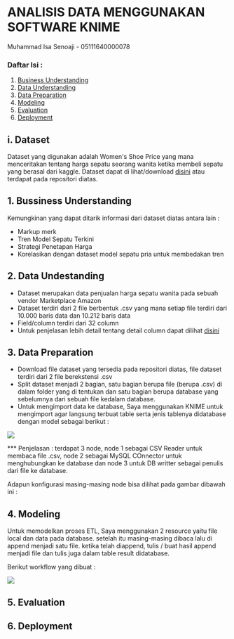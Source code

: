 # ANALISIS DATA MENGGUNAKAN SOFTWARE KNIME

Muhammad Isa Senoaji - 05111640000078

### Daftar Isi :

1. [Business Understanding](#1-bussiness-understanding)
2. [Data Understanding](#2-data-undestanding)
3. [Data Preparation](#3-data-preparation)
4. [Modeling](#4-modeling)
5. [Evaluation](#5-evaluation)
6. [Deployment](#6-deployment)

## i. Dataset

Dataset yang digunakan adalah Women's Shoe Price yang mana menceritakan tentang harga sepatu seorang wanita ketika membeli sepatu yang berasal dari kaggle. Dataset dapat di lihat/download <a href="https://www.kaggle.com/datafiniti/womens-shoes-prices">disini</a> atau terdapat pada repositori diatas.

## 1. Bussiness Understanding

Kemungkinan yang dapat ditarik informasi dari dataset diatas antara lain :
- Markup merk
- Tren Model Sepatu Terkini
- Strategi Penetapan Harga
- Korelasikan dengan dataset model sepatu pria untuk membedakan tren


## 2. Data Undestanding

- Dataset merupakan data penjualan harga sepatu wanita pada sebuah vendor Marketplace Amazon
- Dataset terdiri dari 2 file berbentuk .csv yang mana setiap file terdiri dari 10.000 baris data dan 10.212 baris data
- Field/column terdiri dari 32 column
- Untuk penjelasan lebih detail tentang detail column dapat dilihat <a href="https://developer.datafiniti.co/docs/product-data-schema">disini</a>

## 3. Data Preparation

- Download file dataset yang tersedia pada repositori diatas, file dataset terdiri dari 2 file berekstensi .csv
- Split dataset menjadi 2 bagian, satu bagian berupa file (berupa .csv) di dalam folder yang di tentukan dan satu bagian berupa database yang sebelumnya dari sebuah file kedalam database. 
- Untuk mengimport data ke database, Saya menggunakan KNIME untuk mengimport agar langsung terbuat table serta jenis tablenya didatabase dengan model sebagai berikut :

<img src="/Big-Data/KNIME-Analytics/resource/screenshot/Screenshot (10).png">

*** Penjelasan : terdapat 3 node, node 1 sebagai CSV Reader untuk membaca file .csv, node 2 sebagai MySQL COnnector untuk menghubungkan ke database dan node 3 untuk DB writter sebagai penulis dari file ke database.

Adapun konfigurasi masing-masing node bisa dilihat pada gambar dibawah ini :

## 4. Modeling

Untuk memodelkan proses ETL, Saya menggunakan 2 resource yaitu file local dan data pada database. setelah itu masing-masing dibaca lalu di append menjadi satu file. ketika telah diappend, tulis / buat hasil append menjadi file dan tulis juga dalam table result didatabase. 

Berikut workflow yang dibuat :

<img src="/Big-Data/KNIME-Analytics/resource/screenshot/Screenshot (19).png">


## 5. Evaluation

## 6. Deployment




